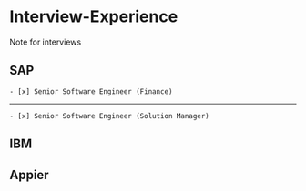 # Interview-Experience
Note for interviews

## SAP
    - [x] Senior Software Engineer (Finance)
****
    - [x] Senior Software Engineer (Solution Manager)

## IBM

## Appier
